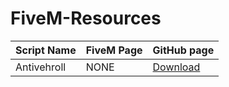 # FiveM-Resources


Script Name | FiveM Page | GitHub page
------------|------------|-------------
Antivehroll | NONE | [Download](https://github.com/Dracke39/FiveM-Resources/tree/master/Antivehroll)
